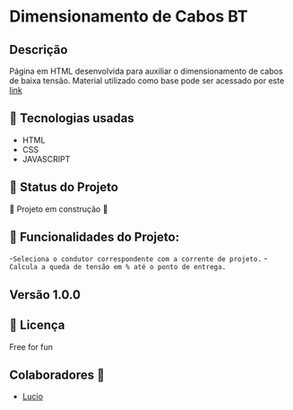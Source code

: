 # Dimensionamento de Cabos BT

## Descrição
Página em HTML desenvolvida para auxiliar o dimensionamento de cabos de baixa tensão.
Material utilizado como base pode ser acessado por este [link](https://br.prysmiangroup.com/sites/default/files/atoms/files/Guia_de_Dimensionamento-Baixa_Tensao_Rev10.pdf)

## 📖 Tecnologias usadas
- HTML 
- CSS 
- JAVASCRIPT

## 🚧 Status do Projeto 
:construction: Projeto em construção :construction:

## :hammer: Funcionalidades do Projeto:
-`Seleciona o condutor correspondente com a corrente de projeto.`
-`Calcula a queda de tensão em % até o ponto de entrega.`

## Versão 1.0.0

## 📔 Licença 
Free for fun 


## Colaboradores :trident:
- [Lucio](https://github.com/luciocarvalho10)



